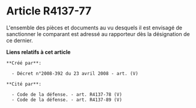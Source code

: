 # Article R4137-77

L'ensemble des pièces et documents au vu desquels il est envisagé de sanctionner le comparant est adressé au rapporteur dès
la désignation de ce dernier.

**Liens relatifs à cet article**

	**Créé par**:

	  - Décret n°2008-392 du 23 avril 2008 - art. (V)

	**Cité par**:

	  - Code de la défense. - art. R4137-78 (V)
	  - Code de la défense. - art. R4137-89 (V)
